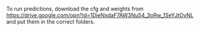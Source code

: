 To run predictions, download the cfg and weights from https://drive.google.com/opn?id=1DjeNxdaF7AW3Nu54_3oRw_1SeYJtOvNL and put them in the correct folders.